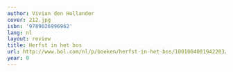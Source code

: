 ```yaml
---
author: Vivian den Hollander
cover: 212.jpg
isbn: '9789026996962'
lang: nl
layout: review
title: Herfst in het bos
url: http://www.bol.com/nl/p/boeken/herfst-in-het-bos/1001004001942203/index.html
year: 0
---
```


